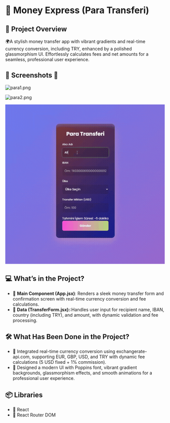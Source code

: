 # 🔑 Money Express (Para Transferi)

## 📖 Project Overview
🌍A stylish money transfer app with vibrant gradients and real-time currency conversion, including TRY, enhanced by a polished glassmorphism UI. Effortlessly calculates fees and net amounts for a seamless, professional user experience.

## 📸 Screenshots 📸

![para1.png](https://github.com/Fiartaks/70-React-Para-Transferi/blob/main/public/para1.png)

![para2.png](https://github.com/Fiartaks/70-React-Para-Transferi/blob/main/public/para2.png)

![para2.png](https://github.com/Fiartaks/70-React-Money-Express/blob/main/public/para3.gif)



## 💻 What’s in the Project?
- 🌟 **Main Component (App.jsx)**: Renders a sleek money transfer form and confirmation screen with real-time currency conversion and fee calculations.
- 📍 **Data (TransferForm.jsx):**:Handles user input for recipient name, IBAN, country (including TRY), and amount, with dynamic validation and fee processing.


## 🛠️ What Has Been Done in the Project?
- 🔄 Integrated real-time currency conversion using exchangerate-api.com, supporting EUR, GBP, USD, and TRY with dynamic fee calculations (5 USD fixed + 1% commission).
- 🎨 Designed a modern UI with Poppins font, vibrant gradient backgrounds, glassmorphism effects, and smooth animations for a professional user experience. 

## 📦 Libraries
- 📘 React  
- 🚦 React Router DOM



